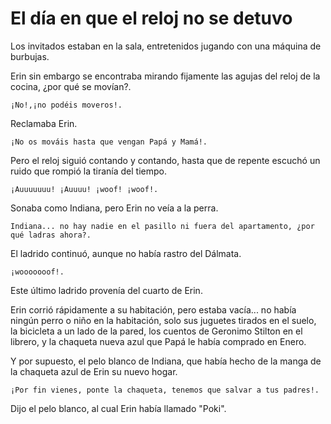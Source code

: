 # El día en que el reloj no se detuvo

Los invitados estaban en la sala, entretenidos jugando con una máquina de burbujas.

Erin sin embargo se encontraba mirando fijamente las agujas del reloj de la cocina, ¿por qué se movían?.

    ¡No!,¡no podéis moveros!.

Reclamaba Erin.

    ¡No os mováis hasta que vengan Papá y Mamá!.

Pero el reloj siguió contando y contando, hasta que de repente escuchó un ruido que rompió la tiranía del tiempo.

    ¡Auuuuuuu! ¡Auuuu! ¡woof! ¡woof!.

Sonaba como Indiana, pero Erin no veía a la perra.

    Indiana... no hay nadie en el pasillo ni fuera del apartamento, ¿por qué ladras ahora?.

El ladrido continuó, aunque no había rastro del Dálmata.

    ¡wooooooof!.

Este último ladrido provenía del cuarto de Erin.

Erin corrió rápidamente a su habitación, pero estaba vacía... no había ningún perro o niño en la habitación, solo sus juguetes tirados en el suelo, la bicicleta a un lado de la pared, los cuentos de Geronimo Stilton en el librero, y la chaqueta nueva azul que Papá le había comprado en Enero.

Y por supuesto, el pelo blanco de Indiana, que había hecho de la manga de la chaqueta azul de Erin su nuevo hogar.

    ¡Por fin vienes, ponte la chaqueta, tenemos que salvar a tus padres!.

Dijo el pelo blanco, al cual Erin había llamado "Poki".
